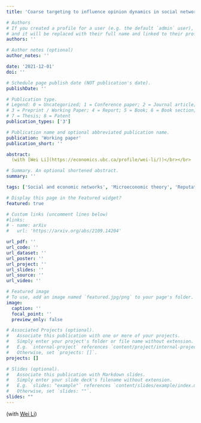 ```yaml
---
title: 'Coarse targeting to influence opinion dynamics in social networks'

# Authors
# If you created a profile for a user (e.g. the default `admin` user), write the username (folder name) here
# and it will be replaced with their full name and linked to their profile.
authors: ''

# Author notes (optional)
author_notes: ''

date: '2021-12-01'
doi: ''

# Schedule page publish date (NOT publication's date).
publishDate: ''

# Publication type.
# Legend: 0 = Uncategorized; 1 = Conference paper; 2 = Journal article;
# 3 = Preprint / Working Paper; 4 = Report; 5 = Book; 6 = Book section;
# 7 = Thesis; 8 = Patent
publication_types: ['3']

# Publication name and optional abbreviated publication name.
publication: 'Working paper'
publication_short: ''

abstract:
  (with [Wei Li](https://economics.ubc.ca/profile/wei-li/))</br></br>

# Summary. An optional shortened abstract.
summary: ''

tags: ['Social and economic networks', 'Microeconomic theory', 'Reputation systems and information design']

# Display this page in the Featured widget?
featured: true

# Custom links (uncomment lines below)
#links:
# - name: arXiv
#   url: 'https://arxiv.org/abs/2109.14204'

url_pdf: ''
url_code: ''
url_dataset: ''
url_poster: ''
url_project: ''
url_slides: ''
url_source: ''
url_video: ''

# Featured image
# To use, add an image named `featured.jpg/png` to your page's folder.
image:
  caption: ''
  focal_point: ''
  preview_only: false

# Associated Projects (optional).
#   Associate this publication with one or more of your projects.
#   Simply enter your project's folder or file name without extension.
#   E.g. `internal-project` references `content/project/internal-project/index.md`.
#   Otherwise, set `projects: []`.
projects: []

# Slides (optional).
#   Associate this publication with Markdown slides.
#   Simply enter your slide deck's filename without extension.
#   E.g. `slides: "example"` references `content/slides/example/index.md`.
#   Otherwise, set `slides: ""`.
slides: ""
---
```

(with [Wei Li](https://economics.ubc.ca/profile/wei-li/))